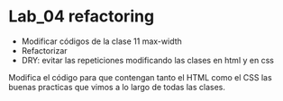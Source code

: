 # Lab_04 refactoring

- Modificar códigos de la clase 11 max-width
- Refactorizar
- DRY: evitar las repeticiones modificando las clases en html y en css

Modifica el código para que contengan tanto el HTML como el CSS las buenas practicas que vimos a lo largo de todas las clases.
